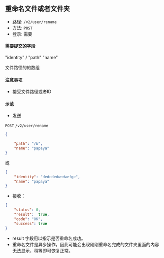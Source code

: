 ## 重命名文件或者文件夹

* 路径: ```/v2/user/rename```
* 方法: ```POST```
* 登录: 需要

#### 需要提交的字段

"identity" / "path"
"name"

文件路径的的数组

#### 注意事项

* 接受文件路径或者ID

#### 示范

* 发送

```POST``` ```/v2/user/rename```

```json
{
    
    "path": "/b",
    "name": "papaya"
}

```

或

```json
{
    "identity": "dedededwedwefge",
    "name": "papaya"
}

```

* 接收：

```json
{
    "status": 0,
    "result":  true,
    "code": "OK",
    "success": true
}
```

* result 字段用以指示是否重命名成功。
* 重命名文件是异步操作，因此可能会出现刚刚重命名完成的文件夹里面的内容无法显示，稍等即可恢复正常。
